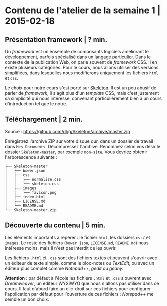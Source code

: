 # Contenu de l'atelier de la semaine 1 | 2015-02-18

## Présentation framework | ? min.

Un *framework* est un ensemble de composants logiciels améliorant le développement, parfois spécialisé dans un langage particulier. Dans le contexte de la publication Web, on parle souvent de _framework_ CSS. Il en existe plusieurs catégories. Pour le cours, nous allons utiliser des versions simplifiées, dans lesquelles nous modifierons uniquement les fichiers `html` et `css`.

Le choix pour notre cours s'est porté sur [Skeleton](http://getskeleton.com/). Il est un peu abusif de parler de _framework_, il s'agit plus d'un _template_ CSS, mais c'est justement sa simplicité qui nous intéresse, convenant particulièrement bien à un cours d'introduction tel que le notre.

## Téléchargement | 2 min.

Source : https://github.com/dhg/Skeleton/archive/master.zip

Enregistrez l'archive ZIP sur votre disque dur, dans un dossier de travail dans `Mes Documents`. Décompressez l'archive. Renommez selon vos désir le dossier `Skeleton-master`, par exemple `mon-site`. Vous devriez obtenir l'arborescence suivante :

```
├── Skeleton-master
│   ├── bower.json
│   ├── css
│   │   ├── normalize.css
│   │   └── skeleton.css
│   ├── images
│   │   └── favicon.png
│   ├── index.html
│   ├── LICENSE.md
│   └── README.md
└── Skeleton-master.zip
```
## Découverte du contenu | 5 min.

Les éléments importants à repérer : le fichier `html`, les dossiers `css/` et `images`. Le reste des fichiers (`bower.json`, `LICENSE.md`, `README.md`) nous intéresse moins, mais il n'est pas interdit de les ouvrir.

Les fichiers `.html` et `.css` sont des fichiers textes et peuvent s'ouvrir avec un éditeur de texte simple, comme le bloc-notes ou *TextEdit*, ou avec un éditeur plus complet comme *Notepad++*, *gedit* ou *geany*.

**Attention** : par défaut à l'école les fichiers `.html` et `.css` s'ouvrent avec *Dreamweaver*, un éditeur WYSIWYG que nous n'allons pas utiliser dans ce cours. Il faut d'abord faire un clic-droit sur ces fichiers pour configurer l'application par défaut pour l'ouverture de ces fichiers : *Notepad++* me semble un bon choix.



